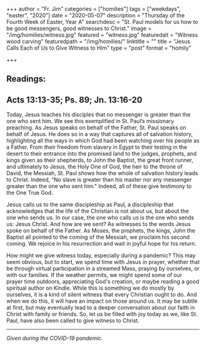 +++
author = "Fr. Jim"
categories = ["homilies"]
tags = ["weekdays", "easter", "2020"]
date = "2020-05-07"
description = "Thursday of the Fourth Week of Easter, Year A"
searchdesc = "St. Paul models for us how to be good messengers, good witnesses to Christ."
image = "/img/homilies/witness.jpg"
featured = "witness.jpg"
featuredalt = "Witness wood carving"
featuredpath = "/img/homilies/"
linktitle = ""
title = "Jesus Calls Each of Us to Give Witness to Him"
type = "post"
format = "homily"

+++

## Readings:  
## Acts 13:13-35; Ps. 89; Jn. 13:16-20

Today, Jesus teaches his disciples that no messenger is greater than the one who sent him. We see this exemplified in St. Paul’s missionary preaching. As Jesus speaks on behalf of the Father, St. Paul speaks on behalf of Jesus. He does so in a way that captures all of salvation history, highlighting all the ways in which God had been watching over his people as a Father. From their freedom from slavery in Egypt to their testing in the desert to their entrance into the promised land to the judges, prophets, and kings given as their shepherds, to John the Baptist, the great front runner, and ultimately to Jesus, the Holy One of God, the heir to the throne of David, the Messiah, St. Paul shows how the whole of salvation history leads to Christ. Indeed, “No slave is greater than his master nor any messenger greater than the one who sent him." Indeed, all of these give testimony to the One True God.

Jesus calls us to the same discipleship as Paul, a discipleship that acknowledges that the life of the Christian is not about us, but about the one who sends us. In our case, the one who calls us is the one who sends us: Jesus Christ. And how are we sent? As witnesses to the words Jesus spoke on behalf of the Father. As Moses, the prophets, the kings, John the Baptist all pointed to the coming of the Messiah, we proclaim his second coming. We rejoice in his resurrection and wait in joyful hope for his return.

How might we give witness today, especially during a pandemic? This may seem obvious, but to start, we spend time with Jesus in prayer, whether that be through virtual participation in a streamed Mass, praying by ourselves, or with our families. If the weather permits, we might spend some of our prayer time outdoors, appreciating God's creation, or maybe reading a good spiritual author on Kindle. While this is something we do mostly by ourselves, it is a kind of silent witness that every Christian ought to do. And when we do this, it will have an impact on those around us. It may be subtle at first, but may eventually lead to a deeper conversation about our faith in Christ with family or friends. So, let us be filled with joy today as we, like St. Paul, have also been called to give witness to Christ.

---
*Given during the COVID-19 pandemic.*